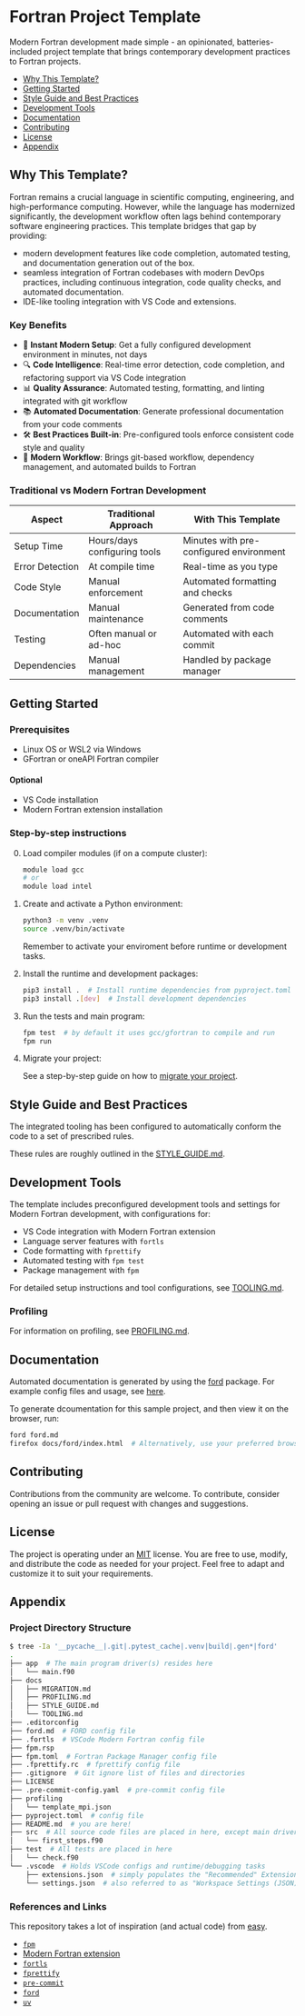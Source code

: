 # Fortran Project Template

Modern Fortran development made simple - an opinionated, batteries-included project template that brings contemporary development practices to Fortran projects.

- [Why This Template?](#why-this-template)
- [Getting Started](#getting-started)
- [Style Guide and Best Practices](#style-guide-and-best-practices)
- [Development Tools](#development-tools)
- [Documentation](#documentation)
- [Contributing](#contributing)
- [License](#license)
- [Appendix](#appendix)

## Why This Template?

Fortran remains a crucial language in scientific computing, engineering, and high-performance computing. However, while the language has modernized significantly, the development workflow often lags behind contemporary software engineering practices. This template bridges that gap by providing:

- modern development features like code completion, automated testing, and documentation generation out of the box.
- seamless integration of Fortran codebases with modern DevOps practices, including continuous integration, code quality checks, and automated documentation.
- IDE-like tooling integration with VS Code and extensions.

### Key Benefits

- 🚀 **Instant Modern Setup**: Get a fully configured development environment in minutes, not days
- 🔍 **Code Intelligence**: Real-time error detection, code completion, and refactoring support via VS Code integration
- 📊 **Quality Assurance**: Automated testing, formatting, and linting integrated with git workflow
- 📚 **Automated Documentation**: Generate professional documentation from your code comments
- 🛠️ **Best Practices Built-in**: Pre-configured tools enforce consistent code style and quality
- 🔄 **Modern Workflow**: Brings git-based workflow, dependency management, and automated builds to Fortran

### Traditional vs Modern Fortran Development

| Aspect | Traditional Approach | With This Template |
|--------|---------------------|-------------------|
| Setup Time | Hours/days configuring tools | Minutes with pre-configured environment |
| Error Detection | At compile time | Real-time as you type |
| Code Style | Manual enforcement | Automated formatting and checks |
| Documentation | Manual maintenance | Generated from code comments |
| Testing | Often manual or ad-hoc | Automated with each commit |
| Dependencies | Manual management | Handled by package manager |

## Getting Started

### Prerequisites

- Linux OS or WSL2 via Windows
- GFortran or oneAPI Fortran compiler

#### Optional

- VS Code installation
- Modern Fortran extension installation

### Step-by-step instructions

0. Load compiler modules (if on a compute cluster):

    ```sh
    module load gcc
    # or
    module load intel
    ```

1. Create and activate a Python environment:

    ```sh
    python3 -m venv .venv
    source .venv/bin/activate
    ```

    Remember to activate your enviroment before runtime or development tasks.

2. Install the runtime and development packages:

    ```sh
    pip3 install .  # Install runtime dependencies from pyproject.toml
    pip3 install .[dev]  # Install development dependencies
    ```

3. Run the tests and main program:

    ```sh
    fpm test  # by default it uses gcc/gfortran to compile and run
    fpm run
    ```

4. Migrate your project:

    See a step-by-step guide on how to [migrate your project](./docs/MIGRATION.md).

## Style Guide and Best Practices

The integrated tooling has been configured to automatically conform the code to a set of prescribed rules.

These rules are roughly outlined in the [STYLE_GUIDE.md](./docs/STYLE_GUIDE.md).

## Development Tools

The template includes preconfigured development tools and settings for Modern Fortran development, with configurations for:

- VS Code integration with Modern Fortran extension
- Language server features with `fortls`
- Code formatting with `fprettify`
- Automated testing with `fpm test`
- Package management with `fpm`

For detailed setup instructions and tool configurations, see [TOOLING.md](./docs/TOOLING.md).

### Profiling

For information on profiling, see [PROFILING.md](./docs/PROFILING.md).

## Documentation

Automated documentation is generated by using the [ford](https://github.com/Fortran-FOSS-Programmers/ford) package. For example config files and usage, see [here](https://forddocs.readthedocs.io/en/latest/index.html).

To generate dcoumentation for this sample project, and then view it on the browser, run:

```sh
ford ford.md
firefox docs/ford/index.html  # Alternatively, use your preferred browser
```

## Contributing

Contributions from the community are welcome. To contribute, consider opening an issue or pull request with changes and suggestions.

## License

The project is operating under an [MIT](./LICENSE) license. You are free to use, modify, and distribute the code as needed for your project. Feel free to adapt and customize it to suit your requirements.

## Appendix

### Project Directory Structure

```sh
$ tree -Ia '__pycache__|.git|.pytest_cache|.venv|build|.gen*|ford'
.
├── app  # The main program driver(s) resides here
│   └── main.f90
├── docs
│   ├── MIGRATION.md
│   ├── PROFILING.md
│   ├── STYLE_GUIDE.md
│   └── TOOLING.md
├── .editorconfig
├── ford.md  # FORD config file
├── .fortls  # VSCode Modern Fortran config file
├── fpm.rsp
├── fpm.toml  # Fortran Package Manager config file
├── .fprettify.rc  # fprettify config file
├── .gitignore  # Git ignore list of files and directories
├── LICENSE
├── .pre-commit-config.yaml  # pre-commit config file
├── profiling
│   └── template_mpi.json
├── pyproject.toml  # config file
├── README.md  # you are here!
├── src  # All source code files are placed in here, except main driver
│   └── first_steps.f90
├── test  # All tests are placed in here
│   └── check.f90
└── .vscode  # Holds VSCode configs and runtime/debugging tasks
    ├── extensions.json  # simply populates the "Recommended" Extensions tab
    └── settings.json  # also referred to as "Workspace Settings (JSON)"
```

### References and Links

This repository takes a lot of inspiration (and actual code) from [easy](https://github.com/urbanjost/easy).

- [`fpm`](https://github.com/fortran-lang/fpm)
- [Modern Fortran extension](https://github.com/fortran-lang/vscode-fortran-support)
- [`fortls`](https://github.com/fortran-lang/fortls)
- [`fprettify`](https://github.com/pseewald/fprettify)
- [`pre-commit`](https://pre-commit.com/)
- [`ford`](https://github.com/Fortran-FOSS-Programmers/ford)
- [`uv`](https://github.com/astral-sh/uv)
